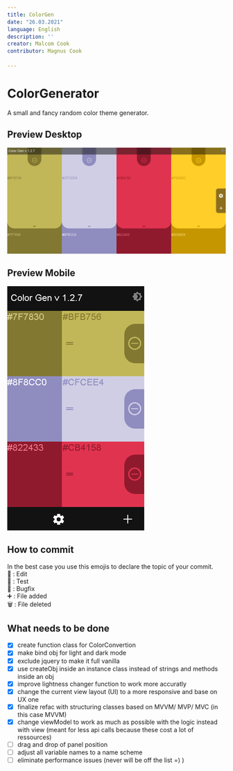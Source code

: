```yaml
---
title: ColorGen
date: "26.03.2021"
language: English 
description: ''
creator: Malcom Cook
contributor: Magnus Cook

---
```


# ColorGenerator

A small and fancy random color theme generator.

## Preview Desktop
![Image of latest ColorGen](https://github.com/LineageFalcon/ColorGenerator/blob/code-refactoring-from-base/ColorGen_v1.2.7.png)

## Preview Mobile
![Image of latest ColorGen Mobile](https://github.com/LineageFalcon/ColorGenerator/blob/code-refactoring-from-base/ColorGen_v1.2.7_Mobile.png)

## How to commit

In the best case you use this emojis to declare the topic of your commit.</br>
📝 : Edit</br>
🔧 : Test</br>
🐞 : Bugfix</br>
➕ : File added</br>
🗑️ : File deleted</br>

## What needs to be done

- [x] create function class for ColorConvertion
- [x] make bind obj for light and dark mode
- [x] exclude jquery to make it full vanilla
- [x] use createObj inside an instance class instead of strings and methods inside an obj
- [x] improve lightness changer function to work more accuratly
- [x] change the current view layout (UI) to a more responsive and base on UX one 
- [x] finalize refac with structuring classes based on MVVM/ MVP/ MVC (in this case MVVM)
- [x] change viewModel to work as much as possible with the logic instead with view (meant for less api calls because these cost a lot of ressources)
- [ ] drag and drop of panel position
- [ ] adjust all variable names to a name scheme
- [ ] eliminate performance issues (never will be off the list =) )
